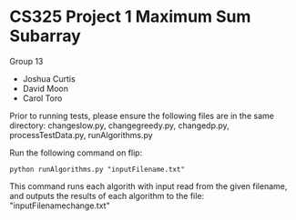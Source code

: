 # CS325 Project 1 Maximum Sum Subarray
Group 13
- Joshua Curtis
- David Moon
- Carol Toro

Prior to running tests, please ensure the following files are in the same directory: changeslow.py, changegreedy.py, changedp.py, processTestData.py, runAlgorithms.py

Run the following command on flip:     
```
python runAlgorithms.py "inputFilename.txt"
```
This command runs each algorith with input read from the given filename, and outputs the results of each algorithm to the file: "inputFilenamechange.txt"
